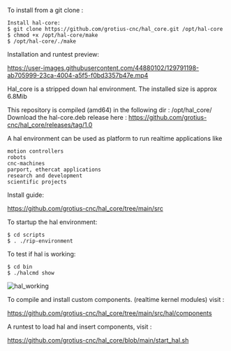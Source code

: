 
To install from a git clone :

	Install hal-core:
	$ git clone https://github.com/grotius-cnc/hal_core.git /opt/hal-core
	$ chmod +x /opt/hal-core/make
	$ /opt/hal-core/./make

Installation and runtest preview:

https://user-images.githubusercontent.com/44880102/129791198-ab705999-23ca-4004-a5f5-f0bd3357b47e.mp4

Hal_core is a stripped down hal environment.
The installed size is approx 6.8Mib

This repository is compiled (amd64) in the following dir : /opt/hal_core/
Download the hal-core.deb release here : https://github.com/grotius-cnc/hal_core/releases/tag/1.0

A hal environment can be used as platform to run realtime applications like 

	motion controllers 
	robots
	cnc-machines 
	parport, ethercat applications
	research and development 
	scientific projects

Install guide:

https://github.com/grotius-cnc/hal_core/tree/main/src

To startup the hal environment:

    $ cd scripts
    $ . ./rip-environment
    
To test if hal is working:

    $ cd bin 
    $ ./halcmd show
    
![hal_working](https://user-images.githubusercontent.com/44880102/129553575-bca46124-055e-47be-980e-ba4062991ffc.jpg)


To compile and install custom components. (realtime kernel modules) visit : 

https://github.com/grotius-cnc/hal_core/tree/main/src/hal/components

A runtest to load hal and insert components, visit :

https://github.com/grotius-cnc/hal_core/blob/main/start_hal.sh


    
